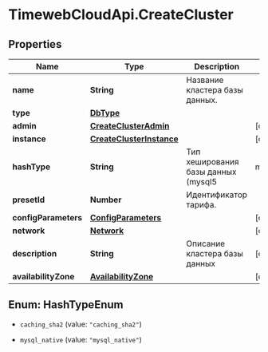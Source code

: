 # TimewebCloudApi.CreateCluster

## Properties

Name | Type | Description | Notes
------------ | ------------- | ------------- | -------------
**name** | **String** | Название кластера базы данных. | 
**type** | [**DbType**](DbType.md) |  | 
**admin** | [**CreateClusterAdmin**](CreateClusterAdmin.md) |  | [optional] 
**instance** | [**CreateClusterInstance**](CreateClusterInstance.md) |  | [optional] 
**hashType** | **String** | Тип хеширования базы данных (mysql5 | mysql | postgres). | [optional] 
**presetId** | **Number** | Идентификатор тарифа. | 
**configParameters** | [**ConfigParameters**](ConfigParameters.md) |  | [optional] 
**network** | [**Network**](Network.md) |  | [optional] 
**description** | **String** | Описание кластера базы данных | [optional] 
**availabilityZone** | [**AvailabilityZone**](AvailabilityZone.md) |  | [optional] 



## Enum: HashTypeEnum


* `caching_sha2` (value: `"caching_sha2"`)

* `mysql_native` (value: `"mysql_native"`)




